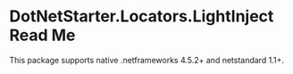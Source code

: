 # DotNetStarter.Locators.LightInject Read Me

This package supports native .netframeworks 4.5.2+ and netstandard 1.1+.